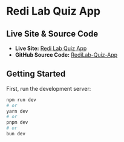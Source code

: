 # Redi Lab Quiz App



## Live Site & Source Code

- **Live Site:** [Redi Lab Quiz App](https://redi-lab-quiz-app.vercel.app/)
- **GitHub Source Code:** [RediLab-Quiz-App](https://github.com/ItsmeJunaied/RediLab-Quiz-App)

## Getting Started

First, run the development server:

```bash
npm run dev
# or
yarn dev
# or
pnpm dev
# or
bun dev
